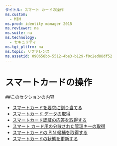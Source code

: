 ```yaml
---
タイトル: スマート カードの操作
ms.custom:
  - MIM
ms.prod: identity manager 2015
ms.reviewer: na
ms.suite: na
ms.technology:
  - セキュリティ
ms.tgt_pltfrm: na
ms.topic: リファレンス
ms.assetid: 090658bb-5512-4be3-b129-f0c2ed88df52
---
```

# スマートカードの操作
##このセクションの内容

- [スマートカードを要求に割り当てる](assign-smartcard-to-request.md)
- [スマートカード データの取得](get-smartcard-data.md)
- [スマートカード認証の応答を取得する](get-smartcard-authentication-response.md)
- [スマート カード用の分散された管理キーの取得](get-smartcard-diversified-admin-key.md)
- [スマートカードの PIN 候補を取得する](get-smartcard-proposed-pin.md)
- [スマートカードの状態を更新する](update-smartcard-status.md)


<!--HONumber=Mar16_HO1-->


